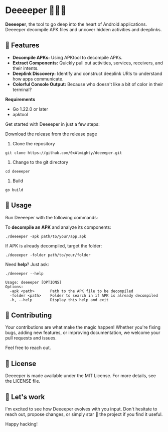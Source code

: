 # Deeeeper 🕵️‍♂️📱

**Deeeeper**, the tool to go deep into the heart of Android applications. Deeeeper decompile APK files and uncover hidden activities and deeplinks.

## 🌟 Features

- **Decompile APKs:** Using APKtool to decompile APKs.
- **Extract Components:** Quickly pull out activities, services, receivers, and their intents.
- **Deeplink Discovery:** Identify and construct deeplink URIs to understand how apps communicate.
- **Colorful Console Output:** Because who doesn't like a bit of color in their terminal?

**Requirements**

- Go 1.22.0 or later
- apktool

Get started with Deeeeper in just a few steps:

Download the release from the release page

1. Clone the repository
```
git clone https://github.com/0xAlmighty/deeeeper.git
```
1. Change to the git directory
```
cd deeeeper
```
1. Build
```
go build
```
## 🚀 Usage

Run Deeeeper with the following commands:

To **decompile an APK** and analyze its components:

```
./deeeeper -apk path/to/your/app.apk
```

If APK is already decompiled, target the folder:

```
./deeeeper -folder path/to/your/folder
```

Need **help**? Just ask:

```shell
./deeeeper --help

Usage: deeeeper [OPTIONS]
Options:
  -apk <path>       Path to the APK file to be decompiled
  -folder <path>    Folder to search in if APK is already decompiled
  -h, --help        Display this help and exit
```
## 🤝 Contributing

Your contributions are what make the magic happen! Whether you're fixing bugs, adding new features, or improving documentation, we welcome your pull requests and issues. 

Feel free to reach out.

## 📜 License

Deeeeper is made available under the MIT License. For more details, see the LICENSE file.

## 📢 Let's work

I'm excited to see how Deeeeper evolves with you input. Don't hesitate to reach out, propose changes, or simply star 🌟 the project if you find it useful. 

Happy hacking!
